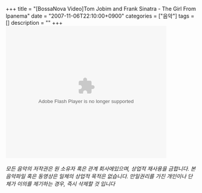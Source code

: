 +++
title = "[BossaNova Video]Tom Jobim and Frank Sinatra - The Girl From Ipanema"
date = "2007-11-06T22:10:00+0900"
categories = ["음악"]
tags = []
description = ""
+++
<span class="copyright_entry" style="display:block;" title="[BossaNova Video]Tom Jobim and Frank Sinatra - The Girl From Ipanema@@**@@http://shed.egloos.com/1663033"></span>
<embed src="http://pds7.egloos.com/pds/200711/06/82/player.swf?file=http://shed.springnote.com/pages/180995/attachments/255025" type="application/x-shockwave-flash" wmode="transparent" height="350" width="425">
<br>
<br>*모든 음악의 저작권은 원 소유자 혹은 관계 회사에있으며, 상업적 재사용을 금합니다. 본 음악파일 혹은 동영상은 일체의 상업적 목적은 없습니다. 만일권리를 가진 개인이나 단체가 이의를 제기하는 경우, 즉시 삭제할 것 입니다* 
<!--
       <rdf:RDF xmlns:rdf="http://www.w3.org/1999/02/22-rdf-syntax-ns#"
		    xmlns:dc="http://purl.org/dc/elements/1.1/"
		    xmlns:trackback="http://madskills.com/public/xml/rss/module/trackback/">
       <rdf:Description
	        rdf:about="http://shed.egloos.com/1663033"
	        dc:identifier="http://shed.egloos.com/1663033"
	        dc:title="[BossaNova Video]Tom Jobim and Frank Sinatra - The Girl From Ipanema"
	        trackback:ping="http://shed.egloos.com/tb/1663033"/>
       </rdf:RDF>
       -->

<ul></ul>